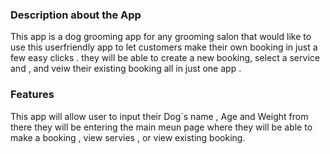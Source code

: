 ### Description about the App 

This app is a dog grooming app for any grooming salon that would like to use this userfriendly app to let customers make their own booking in just a few easy clicks . they will be able to create a new booking, select a service and , and veiw their existing booking all in just one app .

### Features

This app will allow user to input their Dog`s name , Age and Weight from there they will be entering the main meun page where they will be able to make a booking , view servies , or view existing booking. 


